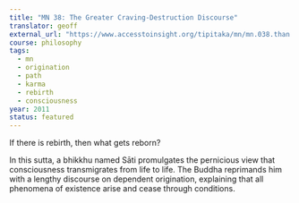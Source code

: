 ```yaml
---
title: "MN 38: The Greater Craving-Destruction Discourse"
translator: geoff
external_url: "https://www.accesstoinsight.org/tipitaka/mn/mn.038.than.html"
course: philosophy
tags:
  - mn
  - origination
  - path
  - karma
  - rebirth
  - consciousness
year: 2011
status: featured
---
```


If there is rebirth, then what gets reborn?

In this sutta, a bhikkhu named Sāti promulgates the pernicious view that consciousness transmigrates from life to life. The Buddha reprimands him with a lengthy discourse on dependent origination, explaining that all phenomena of existence arise and cease through conditions.
